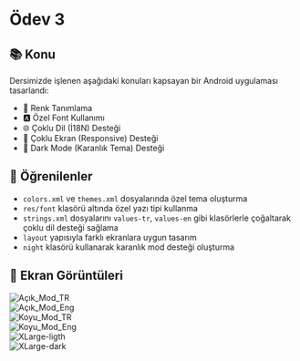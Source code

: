 # Ödev 3

## 📚 Konu
Dersimizde işlenen aşağıdaki konuları kapsayan bir Android uygulaması tasarlandı:

- 🎨 Renk Tanımlama
- 🅰️ Özel Font Kullanımı
- 🌐 Çoklu Dil (İ18N) Desteği
- 📱 Çoklu Ekran (Responsive) Desteği
- 🌙 Dark Mode (Karanlık Tema) Desteği

## 🧠 Öğrenilenler
- `colors.xml` ve `themes.xml` dosyalarında özel tema oluşturma
- `res/font` klasörü altında özel yazı tipi kullanma
- `strings.xml` dosyalarını `values-tr`, `values-en` gibi klasörlerle çoğaltarak çoklu dil desteği sağlama
- `layout` yapısıyla farklı ekranlara uygun tasarım
- `night` klasörü kullanarak karanlık mod desteği oluşturma

## 📸 Ekran Görüntüleri

![Açık_Mod_TR](screenshots/light-tr.png)  
![Açık_Mod_Eng](screenshots/light-eng.png)  
![Koyu_Mod_TR](screenshots/dark-tr.png)  
![Koyu_Mod_Eng](screenshots/dark-eng.png)  
![XLarge-ligth](screenshots/xlarge-light.png)  
![XLarge-dark](screenshots/xlarge-dark.png)  



